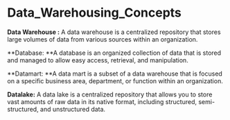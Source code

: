 # Data_Warehousing_Concepts

**Data Warehouse :** A data warehouse is a centralized repository that stores large volumes of data from various sources within an organization. 

**Database: **A database is an organized collection of data that is stored and managed to allow easy access, retrieval, and manipulation.

**Datamart: **A data mart is a subset of a data warehouse that is focused on a specific business area, department, or function within an organization. 

**Datalake:** A data lake is a centralized repository that allows you to store vast amounts of raw data in its native format, including structured, semi-structured, and unstructured data. 

